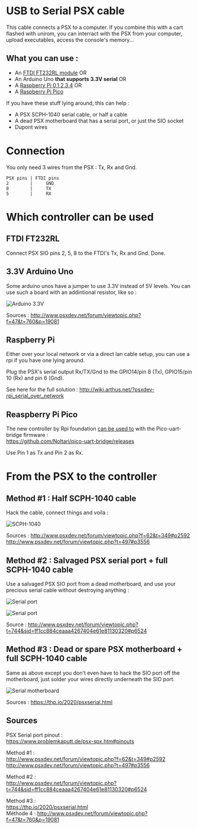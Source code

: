 # USB to Serial PSX cable

This cable connects a PSX to a computer. If you combine this with a cart flashed with unirom, you can interract with the PSX from your computer, upload executables, access the console's memory...

## What you can use :

  * An  [FTDI FT232RL module](https://www.amazon.fr/gp/product/B0753GY7FR/) OR
  * An Arduino Uno **that supports 3.3V serial** OR
  * A [Raspberry Pi 0,1,2,3,4](http://wiki.arthus.net/?psxdev-rpi_serial_over_network) OR
  * A [Raspberry Pi Pico](https://discord.com/channels/642647820683444236/642848627823345684/853875808367149077)
  
If you have these stuff lying around, this can help :

  * A PSX SCPH-1040 serial cable, or half a cable
  * A dead PSX motherboard that has a serial port, or just the SIO socket 
  * Dupont wires
  
# Connection

You only need 3 wires from the PSX : Tx, Rx and Gnd.

```  
PSX pins | FTDI pins
2        |     GND   
8        |     TX 
5        |     RX 
``` 

# Which controller can be used

## FTDI FT232RL

Connect PSX SIO pins  2, 5, 8 to the FTDI's Tx, Rx and Gnd. Done.
 
## 3.3V Arduino Uno  

Some arduino unos have a jumper to use 3.3V instead of 5V levels. You can use such a board with an addintional resistor, like so : 

![Arduino 3.3V](http://wiki.arthus.net/assets//arduino-serial-psx.jpg)

Sources : http://www.psxdev.net/forum/viewtopic.php?f=47&t=760&p=19081

## Raspberry Pi

Either over your local network or via a direct lan cable setup, you can
use a rpi if you have one lying around.

Plug the PSX's serial output Rx/TX/Gnd to the GPIO14/pin 8 (Tx), GPIO15/pin 10 (Rx) and pin 6 (Gnd).

See here for the full solution : http://wiki.arthus.net/?psxdev-rpi_serial_over_network

## Reaspberry Pi Pico

The new controller by Rpi foundation [can be used to](https://discord.com/channels/642647820683444236/642848627823345684/853875808367149077) with the Pico-uart-bridge firmware :  
https://github.com/Noltari/pico-uart-bridge/releases  

Use Pin 1 as Tx and Pin 2 as Rx.

# From the PSX to the controller

## Method #1 : Half SCPH-1040 cable

Hack the cable, connect things and voila :

![SCPH-1040](http://wiki.arthus.net/assets//link-usb-cable-scph1040-ftdi.jpg)

Sources :
http://www.psxdev.net/forum/viewtopic.php?f=62&t=349#p2592  
http://www.psxdev.net/forum/viewtopic.php?t=497#p3556  

## Method #2 : Salvaged PSX serial port + full SCPH-1040 cable

Use a salvaged PSX SIO port from a dead motherboard, and use your precious serial cable without destroying anything :

![Serial port](http://wiki.arthus.net/assets//serial-ftdi-1.jpg)

![Serial port](http://wiki.arthus.net/assets//serial-ftdi.jpg)

Source : http://www.psxdev.net/forum/viewtopic.php?t=744&sid=ff1cc884ceaaa4267404e61e81130320#p6524

## Method #3 : Dead or spare PSX motherboard + full SCPH-1040 cable

Same as above except you don't even have to hack the SIO port off the motherboard, just solder your wires directly underneath the SIO port.

![Serial motherboard](https://thp.io/2020/images/psxserial/psx-serial-pinout.jpg)

Sources : https://thp.io/2020/psxserial.html  

## Sources 

PSX Serial port pinout :  
https://www.problemkaputt.de/psx-spx.htm#pinouts  

Method #1 :  
http://www.psxdev.net/forum/viewtopic.php?f=62&t=349#p2592  
http://www.psxdev.net/forum/viewtopic.php?t=497#p3556  

Method #2 :  
http://www.psxdev.net/forum/viewtopic.php?t=744&sid=ff1cc884ceaaa4267404e61e81130320#p6524  

Method #3 :  
https://thp.io/2020/psxserial.html  
Méthode 4 : http://www.psxdev.net/forum/viewtopic.php?f=47&t=760&p=19081  
